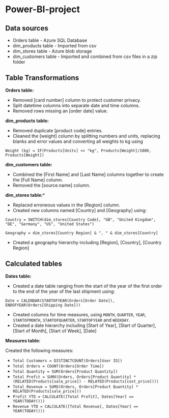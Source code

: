 # Power-BI-project

## Data sources

- Orders table - Azure SQL Database
- dim_products table - Imported from csv
- dim_stores table - Azure blob storage
- dim_customers table - Imported and combined from csv files in a zip folder

## Table Transformations

**Orders table:**

- Removed \[card number\] column to protect customer privacy.
- Split datetime columns into separate date and time columns.
- Removed rows missing an \[order date\] value.


**dim_products table:**

- Removed duplicate \[product code\] entries.
- Cleaned the \[weight\] column by splitting numbers and units, replacing blanks and error values and converting all weights to kg using 
```
Weight (kg) = IF(Products[Units] <> "kg", Products[Weight]/1000, Products[Weight])
```

**dim_customers table:**

- Combined the \[First Name\] and \[Last Name\] columns together to create the \[Full Name\] column.
- Removed the \[source.name\] column.

**dim_stores table:***

- Replaced erroneous values in the \[Region\] column.
- Created new columns named \[Country\] and \[Geography\] using:
```
Country = SWITCH(dim_stores[Country Code], "GB", "United Kingdom", "DE", "Germany", "US", "United States")

Geography = dim_stores[Country Region] & ", " & dim_stores[Country]
```
- Created a geography hierarchy including \[Region\], \[Country\], \[Country Region\]

## Calculated tables

**Dates table:**

- Created a date table ranging from the start of the year of the first order to the end of the year of the last shipment using:
``` 
Date = CALENDAR(STARTOFYEAR(Orders[Order Date]), ENDOFYEAR(Orders[Shipping Date]))
```
- Created columns for time measures, using ```MONTH```, ```QUARTER```, ```YEAR```, ```STARTOFMONTH```, ```STARTOFQUARTER```, ```STARTOFYEAR``` and ```WEEKDAY```.
- Created a date hierarchy including \[Start of Year\], \[Start of Quarter\], \[Start of Month\], \[Start of Week\], \[Date\]

**Measures table:**

Created the following measures:

- ```Total Customers = DISTINCTCOUNT(Orders[User ID])```
- ```Total Orders = COUNT(Orders[Order Time])```
- ```Total Quantity = SUM(Orders[Product Quantity])```
- ```Total Profit = SUMX(Orders, Orders[Product Quantity] * (RELATED(Products[sale_price]) - RELATED(Products[cost_price])))```
- ```Total Revenue = SUMX(Orders, Orders[Product Quantity] * RELATED(Products[sale_price]))```
- ```Profit YTD = CALCULATE([Total Profit], Dates[Year] == YEAR(TODAY()))```
- ```Revenue YTD = CALCULATE([Total Revenue], Dates[Year] == YEAR(TODAY()))```

